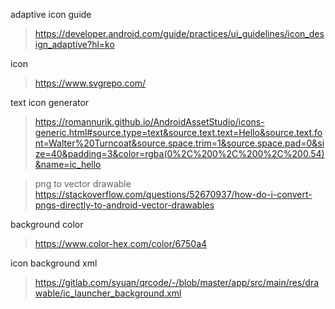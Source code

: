 



adaptive icon guide
> https://developer.android.com/guide/practices/ui_guidelines/icon_design_adaptive?hl=ko

icon
> https://www.svgrepo.com/

text icon generator
> https://romannurik.github.io/AndroidAssetStudio/icons-generic.html#source.type=text&source.text.text=Hello&source.text.font=Walter%20Turncoat&source.space.trim=1&source.space.pad=0&size=40&padding=3&color=rgba(0%2C%200%2C%200%2C%200.54)&name=ic_hello

> png to vector drawable
> https://stackoverflow.com/questions/52670937/how-do-i-convert-pngs-directly-to-android-vector-drawables

background color
> https://www.color-hex.com/color/6750a4

icon background xml
> https://gitlab.com/syuan/qrcode/-/blob/master/app/src/main/res/drawable/ic_launcher_background.xml


<!--stackedit_data:
eyJoaXN0b3J5IjpbMTEwNzczNzk1MF19
-->